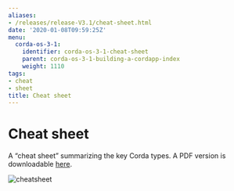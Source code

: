 ```yaml
---
aliases:
- /releases/release-V3.1/cheat-sheet.html
date: '2020-01-08T09:59:25Z'
menu:
  corda-os-3-1:
    identifier: corda-os-3-1-cheat-sheet
    parent: corda-os-3-1-building-a-cordapp-index
    weight: 1110
tags:
- cheat
- sheet
title: Cheat sheet
---
```



# Cheat sheet

A “cheat sheet” summarizing the key Corda types. A PDF version is downloadable [here](/en/pdf/corda-cheat-sheet.pdf).

![cheatsheet](/en/images/cheatsheet.jpg "cheatsheet")

